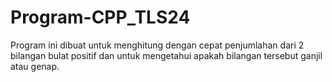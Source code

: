 # Program-CPP_TLS24

Program ini dibuat untuk menghitung dengan cepat penjumlahan dari 2 bilangan bulat positif dan untuk mengetahui apakah bilangan tersebut ganjil atau genap.

